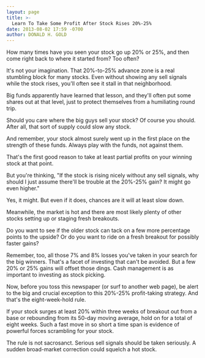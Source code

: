 ```yaml
---
layout: page
title: >-
  Learn To Take Some Profit After Stock Rises 20%-25%
date: 2013-08-02 17:59 -0700
author: DONALD H. GOLD
---
```





How many times have you seen your stock go up 20% or 25%, and then come right back to where it started from? Too often?


It's not your imagination. That 20%-to-25% advance zone is a real stumbling block for many stocks. Even without showing any sell signals while the stock rises, you'll often see it stall in that neighborhood.


Big funds apparently have learned that lesson, and they'll often put some shares out at that level, just to protect themselves from a humiliating round trip.


Should you care where the big guys sell your stock? Of course you should. After all, that sort of supply could slow any stock.


And remember, your stock almost surely went up in the first place on the strength of these funds. Always play with the funds, not against them.


That's the first good reason to take at least partial profits on your winning stock at that point.


But you're thinking, "If the stock is rising nicely without any sell signals, why should I just assume there'll be trouble at the 20%-25% gain? It might go even higher."


Yes, it might. But even if it does, chances are it will at least slow down.


Meanwhile, the market is hot and there are most likely plenty of other stocks setting up or staging fresh breakouts.


Do you want to see if the older stock can tack on a few more percentage points to the upside? Or do you want to ride on a fresh breakout for possibly faster gains?


Remember, too, all those 7% and 8% losses you've taken in your search for the big winners. That's a facet of investing that can't be avoided. But a few 20% or 25% gains will offset those dings. Cash management is as important to investing as stock picking.


Now, before you toss this newspaper (or surf to another web page), be alert to the big and crucial exception to this 20%-25% profit-taking strategy. And that's the eight-week-hold rule.


If your stock surges at least 20% within three weeks of breakout out from a base or rebounding from its 50-day moving average, hold on for a total of eight weeks. Such a fast move in so short a time span is evidence of powerful forces scrambling for your stock.


The rule is not sacrosanct. Serious sell signals should be taken seriously. A sudden broad-market correction could squelch a hot stock.




